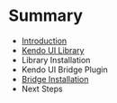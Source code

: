 # Summary

* [Introduction](README.md)
* [Kendo UI Library](kendo-ui-library.md)
* Library Installation
* Kendo UI Bridge Plugin
* [Bridge Installation](bridge-installation.md)
* Next Steps

